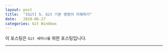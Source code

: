 ```yaml
---
layout: post
title:  "[Git] 5. Git 기본 명령어 이해하기"
date:   2020-06-27
categories: Git Windows
---
```


이 포스팅은 `Git 세미나를` 위한 포스팅입니다.

---

